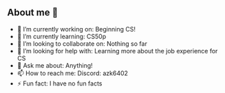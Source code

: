 ## About me 👋

- 🔭 I’m currently working on: Beginning CS!
- 🌱 I’m currently learning: CS50p
- 👯 I’m looking to collaborate on: Nothing so far
- 🤔 I’m looking for help with: Learning more about the job experience for CS
- 💬 Ask me about: Anything!
- 📫 How to reach me: Discord: azk6402
- ⚡ Fun fact: I have no fun facts

